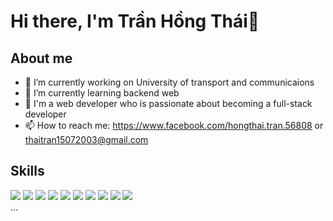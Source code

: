 # Hi there, I'm Trần Hồng Thái👋

## About me
- 🔭 I’m currently working on University of transport and communicaions
- 🌱 I’m currently learning backend web
- 📌 I'm a web developer who is passionate about becoming a full-stack developer
- 📫 How to reach me: https://www.facebook.com/hongthai.tran.56808 or thaitran15072003@gmail.com
## Skills
![](https://img.icons8.com/color/48/html-5--v1.png) ![](https://img.icons8.com/color/48/css3.png) ![](https://img.icons8.com/color/48/javascript--v1.png) ![](https://img.icons8.com/fluency/48/typescript--v1.png) ![](https://img.icons8.com/color/48/tailwindcss.png) ![](https://img.icons8.com/color/48/git.png) ![](https://img.icons8.com/color/48/react-native.png) ![](https://img.icons8.com/color/48/nodejs.png) ![](https://img.icons8.com/color/48/mongodb.png) ![](https://img.icons8.com/fluency/48/docker.png) [](https://img.icons8.com/fluency/48/docker.png)\
\...

